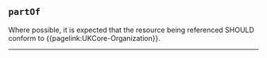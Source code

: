## `partOf`

Where possible, it is expected that the resource being referenced SHOULD conform to  {{pagelink:UKCore-Organization}}.

---